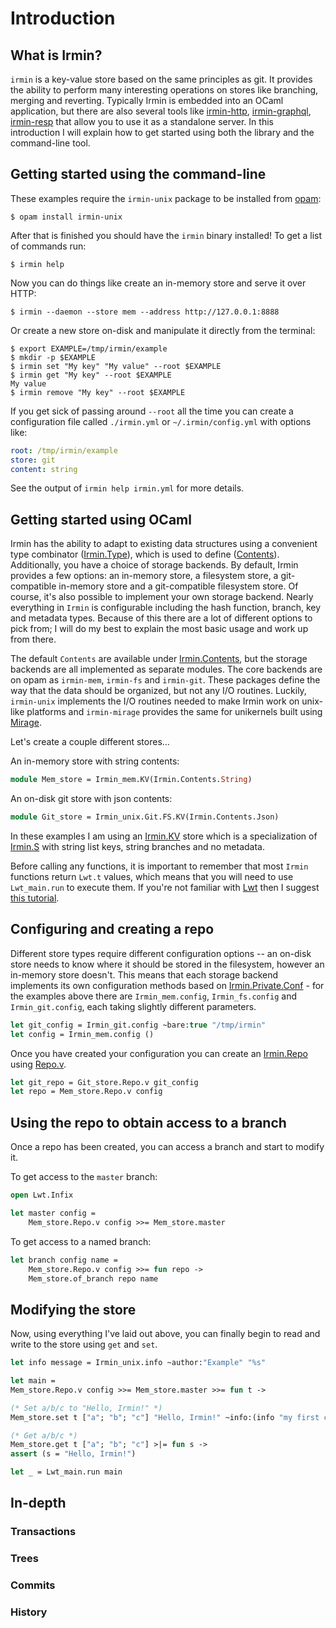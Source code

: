 # Introduction

## What is Irmin?

`irmin` is a key-value store based on the same principles as git. It provides the ability to perform many interesting operations on stores like branching, merging and reverting. Typically Irmin is embedded into an OCaml application, but there are also several tools like [irmin-http](https://github.com/mirage/irmin), [irmin-graphql](https://github.com/andreas/irmin-graphql), [irmin-resp](https://github.com/zshipko/irmin-resp) that allow you to use it as a standalone server. In this introduction I will explain how to get started using both the library and the command-line tool.

## Getting started using the command-line

These examples require the `irmin-unix` package to be installed from [opam](https://github.com/ocaml/opam):

```shell
$ opam install irmin-unix
```

After that is finished you should have the `irmin` binary installed! To get a list of commands run:

```shell
$ irmin help
```

Now you can do things like create an in-memory store and serve it over HTTP:

```shell
$ irmin --daemon --store mem --address http://127.0.0.1:8888
```

Or create a new store on-disk and manipulate it directly from the terminal:

```shell
$ export EXAMPLE=/tmp/irmin/example
$ mkdir -p $EXAMPLE
$ irmin set "My key" "My value" --root $EXAMPLE
$ irmin get "My key" --root $EXAMPLE
My value
$ irmin remove "My key" --root $EXAMPLE
```

If you get sick of passing around `--root` all the time you can create a configuration file called `./irmin.yml` or `~/.irmin/config.yml` with options like:

```yaml
root: /tmp/irmin/example
store: git
content: string
```

See the output of `irmin help irmin.yml` for more details.

## Getting started using OCaml

Irmin has the ability to adapt to existing data structures using a convenient type combinator ([Irmin.Type](https://mirage.github.io/irmin/irmin/Irmin/Type/index.html)), which is used to define ([Contents](https://mirage.github.io/irmin/irmin/Irmin/Contents/index.html)). Additionally, you have a choice of storage backends. By default, Irmin provides a few options: an in-memory store, a filesystem store, a git-compatible in-memory store and a git-compatible filesystem store. Of course, it's also possible to implement your own storage backend. Nearly everything in `Irmin` is configurable including the hash function, branch, key and metadata types. Because of this there are a lot of different options to pick from; I will do my best to explain the most basic usage and work up from there.

The default `Contents` are available under [Irmin.Contents](https://mirage.github.io/irmin/irmin/Irmin/Contents/index.html), but the storage backends are all implemented as separate modules. The core backends are on opam as `irmin-mem`, `irmin-fs` and `irmin-git`. These packages define the way that the data should be organized, but not any I/O routines. Luckily, `irmin-unix` implements the I/O routines needed to make Irmin work on unix-like platforms and `irmin-mirage` provides the same for unikernels built using [Mirage](https://mirage.io).

Let's create a couple different stores...

An in-memory store with string contents:

```ocaml
module Mem_store = Irmin_mem.KV(Irmin.Contents.String)
```

An on-disk git store with json contents:

```ocaml
module Git_store = Irmin_unix.Git.FS.KV(Irmin.Contents.Json)
```

In these examples I am using an [Irmin.KV]( https://mirage.github.io/irmin/irmin/Irmin/module-type-KV/index.html) store which is a specialization of [Irmin.S](https://mirage.github.io/irmin/irmin/Irmin/module-type-S/index.html) with string list keys, string branches and no metadata.

Before calling any functions, it is important to remember that most `Irmin` functions return `Lwt.t` values, which means that you will need to use `Lwt_main.run` to execute them. If you're not familiar with [Lwt](https://github.com/ocsigen/lwt) then I suggest [this tutorial](https://mirage.io/wiki/tutorial-lwt).

## Configuring and creating a repo

Different store types require different configuration options -- an on-disk store needs to know where it should be stored in the filesystem, however an in-memory store doesn't. This means that each storage backend implements its own configuration methods based on [Irmin.Private.Conf](https://mirage.github.io/irmin/irmin/Irmin/Private/Conf/index.html) - for the examples above there are `Irmin_mem.config`, `Irmin_fs.config` and `Irmin_git.config`, each taking slightly different parameters.

```ocaml
let git_config = Irmin_git.config ~bare:true "/tmp/irmin"
let config = Irmin_mem.config ()
```
Once you have created your configuration you can create an [Irmin.Repo](https://mirage.github.io/irmin/irmin/Irmin/Repo/index.html) using [Repo.v](https://mirage.github.io/irmin/irmin/Irmin/Make/Repo/index.html#val-v).

```ocaml
let git_repo = Git_store.Repo.v git_config
let repo = Mem_store.Repo.v config
```

## Using the repo to obtain access to a branch

Once a repo has been created, you can access a branch and start to modify it.

To get access to the `master` branch:

```ocaml
open Lwt.Infix

let master config =
    Mem_store.Repo.v config >>= Mem_store.master
```

To get access to a named branch:

```ocaml
let branch config name =
    Mem_store.Repo.v config >>= fun repo ->
    Mem_store.of_branch repo name
```

## Modifying the store

Now, using everything I've laid out above, you can finally begin to read and write to the store using `get` and `set`.

```ocaml
let info message = Irmin_unix.info ~author:"Example" "%s"

let main =
Mem_store.Repo.v config >>= Mem_store.master >>= fun t ->

(* Set a/b/c to "Hello, Irmin!" *)
Mem_store.set t ["a"; "b"; "c"] "Hello, Irmin!" ~info:(info "my first commit") >>= fun () ->

(* Get a/b/c *)
Mem_store.get t ["a"; "b"; "c"] >|= fun s ->
assert (s = "Hello, Irmin!")

let _ = Lwt_main.run main
```

## In-depth

### Transactions
### Trees
### Commits
### History

